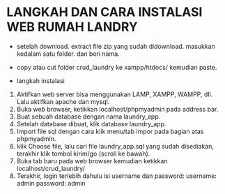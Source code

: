 <h1> LANGKAH DAN CARA INSTALASI WEB RUMAH LANDRY </h1>

- setelah download. extract file zip yang sudah didownload. masukkan kedalam satu folder. dan beri nama.
- copy atau cut folder crud_laundry ke xampp/htdocs/ kemudian paste.

- langkah instalasi
1. Aktifkan web server bisa menggunakan LAMP, XAMPP, WAMPP, dll.
	Lalu aktifkan apache dan mysql.
2. Buka web browser, ketikkan localhost/phpmyadmin pada address bar.
3. Buat sebuah database dengan nama laundry_app.
4. Setelah database dibuat, klik database laundry_app.
5. Import file sql dengan cara klik menu/tab impor pada bagian atas phpmyadmin.
6. klik Choose file, lalu cari file laundry_app.sql yang sudah disediakan, terakhir klik tombol kirim/go (scroll ke bawah).
7. Buka tab baru pada web browser kemudian ketikkan localhost/crud_laundry/
8. Terakhir, login terlebih dahulu isi username dan password:
   username: admin
   password: admin
